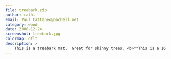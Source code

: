 ```yaml
---
file: treebark.zip
author: rathi
email: Paul_Cattaneo@pacbell.net
category: wood
date: 2000-12-24
screenshot: treebark.jpg
colormap: dflt
description: >
    This is a treebark mat.  Great for skinny trees. <b>**This is a 16 bit mat**</b>
---
```

